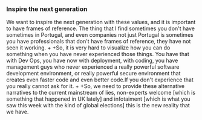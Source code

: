 ### Inspire the next generation

We want to inspire the next generation with these values, and it is important to have frames of reference. The thing that I find sometimes you don't have sometimes in Portugal, and even companies not just Portugal is sometimes you have professionals that don't have frames of reference, they have not seen it working.
 +
 +So, it is very hard to visualize how you can do something when you have never experienced those things. You have that with Dev Ops, you have now with deployment, with coding, you have management guys who never experienced a really powerful software development environment, or really powerful secure environment that creates even faster code and even better code.If you don't experience that you really cannot ask for it.
 +
 +So, we need to provide these alternative narratives to the current mainstream of lies, non-experts welcome [which is something that happened in UK lately] and infotaiment [which is what you saw this week with the kind of global elections] this is the new reality that we have.
